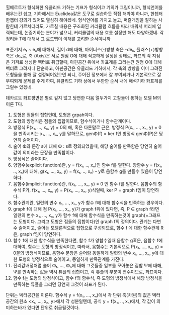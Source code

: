 힐베르트가 형식화한 유클리드 기하는 기표가 형식이고 기의가 그림이니까, 형식언어를 배우는건 쉽고, 기하에서는 Euclidea같은 도구로 실습하듯 직접 해봐야 하니까, 한쳅터 한쳅터 강의가 있어도 열심히 해야겠네. 형식언어를 가지고 놀고, 퍼즐개임을 잘하는 사람한테 가르치더라도, 가르칠 내용은 구조화된 커리큘럼 흐름을 따라 배워서 머리에 입력되는데, 논증기하는 분야가 넓으니, 커리큘럼의 내용 흐름 설정만 해도 다양하겠네. 각 정리들 T에 대해서 그 로드맵이 이해를 고려한 순서이니까

표준기저 e₁ ~ eₙ에 대해서, 길이 d에 대해, 마이너스(-)방향 축은 -deₖ, 플러스(+)방향 축은 deₖ로, 축 (Axis)은 서로 원점 O에 대해 직교하게 설정된 상태로, 좌표의 각 지점은 기저로 생성한 벡터로 취급할때, 아핀공간 위에서 좌표계를 그리는건 원점 O에 대해 벡터로 그려지니 단순하고, 아핀공간은 유클리드 기하에서, 각 축의 방향을 이미 그려진 도형들을 통해 잘 설정되어있으면 되니, 주어진 정보에서 잘 부여되거나 기본적으로 잘 부여되게 문제를 주게 하여, 유클리드 기하 상에서 무한한 순서 내에 해석기하 좌표계를 그릴수 있겠네.

데카르트 좌표평면은 별로 깊지 않고 당연한 다음 열두가지 고찰들이 통하는 모델 M의 이론 T다.

1. 도형은 점들의 집합인데, 도형은 grpah이다.
2. 도형의 방정식은 점들의 집합이므로, 함수식이거나 함수관계이다.
3. 방정식 P(x₁, ..., xₙ, y) = 0의 해, 혹은 다른말로 근은, 방정식 P(x₁, ..., xₙ, y) = 0을 만족시키는 x₁, ..., xₙ, y를 말하므로, genΦ(f) = ker f인 방정식 genΦ(P)은 당연히 술어이다.
4. 술어 Φ와 문장 s에 대해 Φ : s로 정의되었을때, 해당 술어를 만족함은 당연히 술어값이 의미라는 문장을 만족함이다.
5. 방정식은 술어이다.
6. 양함수(explicit function)란, y = f(x₁, .., xₙ)인 함수 f를 말한다. 양함수 y = f(x₁, .., xₙ)에 대해, g(x₁, ..., xₙ, y) = f(x₁, .., xₙ) - y로 음함수 g를 만들수 있음이 당연하다.
7. 음함수(implicit function)란, f(x₁, ..., xₙ, y) = 0 인 함수 f를 말한다. 음함수의 함수식 P가, f(x₁, ..., xₙ, y) = P(x₁, ..., xₙ, y)식일때, ker P = graph f임이 당연하다.
8. 함수관계란, 일련의 변수 x₁, ..., xₙ, y가 함수 f에 대해 함수식을 만족하는 경우이다.
9. graph f에 대해 점 P(x₁, ..., xₙ, y)가 graph f위에 있다면, 즉, P ∈ graph f라면 일련의 변수 x₁, ..., xₙ, y가 함수 f에 대해 함수식을 만족하는것이 graph(=그래프는 도형이다. 그리고 도형은 점들의 집합이다)인 graph f의 정의이다. 관계는 다변수 술어이고, 술어는 모델론적으로 집합으로 구성되므로, 함수 f 에 대한 함수관계 R은, graph f임이 당연하다.
10. 함수 f에 대한 함수식을 만족한다면, 함수 f가 양함수일때 음함수 g혹은, 음함수 f에 대하여, 함수는 도형의 방정식이고, 따라서, 음함수는 기본적으로 P(x₁, ..., xₙ, y) = 0꼴의 방정식이므로, 음함수 문장은 술어랑 동일하게 일련의 변수 x₁, ..., xₙ, y에 대한 도형의 방정식으로 술어이고, 동일하게 만족관계를 가진다.
11. 진리값배정처럼 술어 Φ₁, ..., Φₙ에 대해 그것들중 일부를 모아놓은 집합 Ψ에 대해, Ψ를 만족하는 값들 역시 튜플의 집합이고, 각 튜플의 부분이 변수이므로, 좌표이다.
12. 함수 f는 도형의 방정식이고, 함수 f의 함수식, 즉 도형의 방정식에서 해당 방정식을 만족하는 튜플을 그리면 당연히 그것이 좌표가 된다.

단위는 벡터공간을 이룬다. 함수식 y = f(x₁, ..., xₙ)에서 각 단위 축(차원)의 값은 벡터공간의 원소 <x₁, ..., xₙ, y>에서 각 성분일텐데, 공식 y = f(x₁, .., xₙ)에서, 각 값이 의미하는바가 있다면 단위로 취급될것이다.